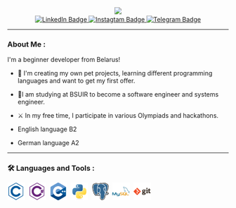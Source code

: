 <div id="header" align="center">
  <img src="https://media.giphy.com/media/ptqAPgghLtHOa0SLJS/giphy.gif" width="100"/>
  <div id="badges">
  <a href="https://www.linkedin.com/in/ivan-lavriv-3599b72a2/">
    <img src="https://img.shields.io/badge/linkedIn-blue?style=for-the-badge&logo=linkedin&logoColor=white" alt="LinkedIn Badge"/>
  </a>
  <a href="https://www.instagram.com/tochno_ne_ivan_lavriv/">
    <img src="https://img.shields.io/badge/instagram-blue?style=for-the-badge&logo=instagram&logoColor=white" alt="Instagtam Badge"/>
  </a>
  <a href="https://t.me/emokitty2007">
    <img src="https://img.shields.io/badge/telegram-blue?style=for-the-badge&logo=telegram&logoColor=white" alt="Telegram Badge"/>
  </a>
</div>
</div>

---

### About Me :
I'm a beginner developer from Belarus!
- :telescope: I'm creating my own pet projects, learning different programming languages ​​and want to get my first offer.

- :cowboy_hat_face:I am studying at BSUIR to become a software engineer and systems engineer.

- :crossed_swords: In my free time, I participate in various Olympiads and hackathons.

- English language B2
- German language A2
---

### :hammer_and_wrench: Languages and Tools :
<div>
  <img src=https://raw.githubusercontent.com/devicons/devicon/55609aa5bd817ff167afce0d965585c92040787a/icons/c/c-line.svg title="С" alt="С" width="40" height="40"/>&nbsp;
  <img src=https://raw.githubusercontent.com/devicons/devicon/55609aa5bd817ff167afce0d965585c92040787a/icons/csharp/csharp-line.svg title="С#" alt="С#" width="40" height="40"/>&nbsp;
  <img src=https://raw.githubusercontent.com/devicons/devicon/55609aa5bd817ff167afce0d965585c92040787a/icons/cplusplus/cplusplus-original.svg title="С++" alt="С++" width="40" height="40"/>&nbsp;
  <img src=https://raw.githubusercontent.com/devicons/devicon/55609aa5bd817ff167afce0d965585c92040787a/icons/python/python-original.svg title="Python" alt="Python" width="40" height="40"/>&nbsp;
  <img src=https://raw.githubusercontent.com/devicons/devicon/55609aa5bd817ff167afce0d965585c92040787a/icons/postgresql/postgresql-original.svg title="Postgresql" alt="Postgresql" width="40" height="40"/>&nbsp;
  <img src="https://github.com/devicons/devicon/blob/master/icons/mysql/mysql-original-wordmark.svg" title="MySQL"  alt="MySQL" width="40" height="40"/>&nbsp;
  <img src="https://github.com/devicons/devicon/blob/master/icons/git/git-original-wordmark.svg" title="Git" **alt="Git" width="40" height="40"/>
</div>

